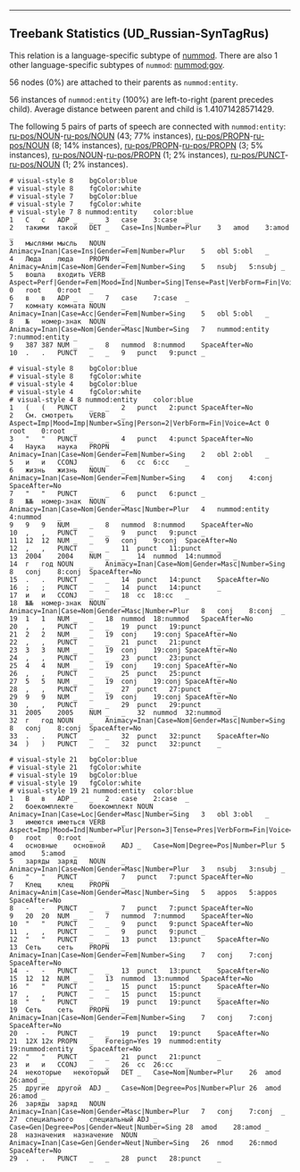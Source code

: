 

--------------------------------------------------------------------------------

## Treebank Statistics (UD_Russian-SynTagRus)

This relation is a language-specific subtype of [nummod]().
There are also 1 other language-specific subtypes of `nummod`: [nummod:gov]().

56 nodes (0%) are attached to their parents as `nummod:entity`.

56 instances of `nummod:entity` (100%) are left-to-right (parent precedes child).
Average distance between parent and child is 1.41071428571429.

The following 5 pairs of parts of speech are connected with `nummod:entity`: [ru-pos/NOUN]()-[ru-pos/NOUN]() (43; 77% instances), [ru-pos/PROPN]()-[ru-pos/NOUN]() (8; 14% instances), [ru-pos/PROPN]()-[ru-pos/PROPN]() (3; 5% instances), [ru-pos/NOUN]()-[ru-pos/PROPN]() (1; 2% instances), [ru-pos/PUNCT]()-[ru-pos/NOUN]() (1; 2% instances).


~~~ conllu
# visual-style 8	bgColor:blue
# visual-style 8	fgColor:white
# visual-style 7	bgColor:blue
# visual-style 7	fgColor:white
# visual-style 7 8 nummod:entity	color:blue
1	С	с	ADP	_	_	3	case	3:case	_
2	такими	такой	DET	_	Case=Ins|Number=Plur	3	amod	3:amod	_
3	мыслями	мысль	NOUN	_	Animacy=Inan|Case=Ins|Gender=Fem|Number=Plur	5	obl	5:obl	_
4	Люда	люда	PROPN	_	Animacy=Anim|Case=Nom|Gender=Fem|Number=Sing	5	nsubj	5:nsubj	_
5	вошла	входить	VERB	_	Aspect=Perf|Gender=Fem|Mood=Ind|Number=Sing|Tense=Past|VerbForm=Fin|Voice=Act	0	root	0:root	_
6	в	в	ADP	_	_	7	case	7:case	_
7	комнату	комната	NOUN	_	Animacy=Inan|Case=Acc|Gender=Fem|Number=Sing	5	obl	5:obl	_
8	№	номер-знак	NOUN	_	Animacy=Inan|Case=Nom|Gender=Masc|Number=Sing	7	nummod:entity	7:nummod:entity	_
9	387	387	NUM	_	_	8	nummod	8:nummod	SpaceAfter=No
10	.	.	PUNCT	_	_	9	punct	9:punct	_

~~~


~~~ conllu
# visual-style 8	bgColor:blue
# visual-style 8	fgColor:white
# visual-style 4	bgColor:blue
# visual-style 4	fgColor:white
# visual-style 4 8 nummod:entity	color:blue
1	(	(	PUNCT	_	_	2	punct	2:punct	SpaceAfter=No
2	См.	смотреть	VERB	_	Aspect=Imp|Mood=Imp|Number=Sing|Person=2|VerbForm=Fin|Voice=Act	0	root	0:root	_
3	"	"	PUNCT	_	_	4	punct	4:punct	SpaceAfter=No
4	Наука	наука	PROPN	_	Animacy=Inan|Case=Nom|Gender=Fem|Number=Sing	2	obl	2:obl	_
5	и	и	CCONJ	_	_	6	cc	6:cc	_
6	жизнь	жизнь	NOUN	_	Animacy=Inan|Case=Nom|Gender=Fem|Number=Sing	4	conj	4:conj	SpaceAfter=No
7	"	"	PUNCT	_	_	6	punct	6:punct	_
8	№№	номер-знак	NOUN	_	Animacy=Inan|Case=Nom|Gender=Masc|Number=Plur	4	nummod:entity	4:nummod	_
9	9	9	NUM	_	_	8	nummod	8:nummod	SpaceAfter=No
10	,	,	PUNCT	_	_	9	punct	9:punct	_
11	12	12	NUM	_	_	9	conj	9:conj	SpaceAfter=No
12	,	,	PUNCT	_	_	11	punct	11:punct	_
13	2004	2004	NUM	_	_	14	nummod	14:nummod	_
14	г	год	NOUN	_	Animacy=Inan|Case=Nom|Gender=Masc|Number=Sing	8	conj	8:conj	SpaceAfter=No
15	.	.	PUNCT	_	_	14	punct	14:punct	SpaceAfter=No
16	;	;	PUNCT	_	_	14	punct	14:punct	_
17	и	и	CCONJ	_	_	18	cc	18:cc	_
18	№№	номер-знак	NOUN	_	Animacy=Inan|Case=Nom|Gender=Masc|Number=Plur	8	conj	8:conj	_
19	1	1	NUM	_	_	18	nummod	18:nummod	SpaceAfter=No
20	,	,	PUNCT	_	_	19	punct	19:punct	_
21	2	2	NUM	_	_	19	conj	19:conj	SpaceAfter=No
22	,	,	PUNCT	_	_	21	punct	21:punct	_
23	3	3	NUM	_	_	19	conj	19:conj	SpaceAfter=No
24	,	,	PUNCT	_	_	23	punct	23:punct	_
25	4	4	NUM	_	_	19	conj	19:conj	SpaceAfter=No
26	,	,	PUNCT	_	_	25	punct	25:punct	_
27	5	5	NUM	_	_	19	conj	19:conj	SpaceAfter=No
28	,	,	PUNCT	_	_	27	punct	27:punct	_
29	9	9	NUM	_	_	19	conj	19:conj	SpaceAfter=No
30	,	,	PUNCT	_	_	29	punct	29:punct	_
31	2005	2005	NUM	_	_	32	nummod	32:nummod	_
32	г	год	NOUN	_	Animacy=Inan|Case=Nom|Gender=Masc|Number=Sing	8	conj	8:conj	SpaceAfter=No
33	.	.	PUNCT	_	_	32	punct	32:punct	SpaceAfter=No
34	)	)	PUNCT	_	_	32	punct	32:punct	_

~~~


~~~ conllu
# visual-style 21	bgColor:blue
# visual-style 21	fgColor:white
# visual-style 19	bgColor:blue
# visual-style 19	fgColor:white
# visual-style 19 21 nummod:entity	color:blue
1	В	в	ADP	_	_	2	case	2:case	_
2	боекомплекте	боекомплект	NOUN	_	Animacy=Inan|Case=Loc|Gender=Masc|Number=Sing	3	obl	3:obl	_
3	имеются	иметься	VERB	_	Aspect=Imp|Mood=Ind|Number=Plur|Person=3|Tense=Pres|VerbForm=Fin|Voice=Mid	0	root	0:root	_
4	основные	основной	ADJ	_	Case=Nom|Degree=Pos|Number=Plur	5	amod	5:amod	_
5	заряды	заряд	NOUN	_	Animacy=Inan|Case=Nom|Gender=Masc|Number=Plur	3	nsubj	3:nsubj	_
6	"	"	PUNCT	_	_	7	punct	7:punct	SpaceAfter=No
7	Клещ	клещ	PROPN	_	Animacy=Anim|Case=Nom|Gender=Masc|Number=Sing	5	appos	5:appos	SpaceAfter=No
8	-	-	PUNCT	_	_	7	punct	7:punct	SpaceAfter=No
9	20	20	NUM	_	_	7	nummod	7:nummod	SpaceAfter=No
10	"	"	PUNCT	_	_	9	punct	9:punct	SpaceAfter=No
11	,	,	PUNCT	_	_	9	punct	9:punct	_
12	"	"	PUNCT	_	_	13	punct	13:punct	SpaceAfter=No
13	Сеть	сеть	PROPN	_	Animacy=Inan|Case=Nom|Gender=Fem|Number=Sing	7	conj	7:conj	SpaceAfter=No
14	-	-	PUNCT	_	_	13	punct	13:punct	SpaceAfter=No
15	12	12	NUM	_	_	13	nummod	13:nummod	SpaceAfter=No
16	"	"	PUNCT	_	_	15	punct	15:punct	SpaceAfter=No
17	,	,	PUNCT	_	_	15	punct	15:punct	_
18	"	"	PUNCT	_	_	19	punct	19:punct	SpaceAfter=No
19	Сеть	сеть	PROPN	_	Animacy=Inan|Case=Nom|Gender=Fem|Number=Sing	7	conj	7:conj	SpaceAfter=No
20	-	-	PUNCT	_	_	19	punct	19:punct	SpaceAfter=No
21	12Х	12х	PROPN	_	Foreign=Yes	19	nummod:entity	19:nummod:entity	SpaceAfter=No
22	"	"	PUNCT	_	_	21	punct	21:punct	_
23	и	и	CCONJ	_	_	26	cc	26:cc	_
24	некоторые	некоторый	DET	_	Case=Nom|Number=Plur	26	amod	26:amod	_
25	другие	другой	ADJ	_	Case=Nom|Degree=Pos|Number=Plur	26	amod	26:amod	_
26	заряды	заряд	NOUN	_	Animacy=Inan|Case=Nom|Gender=Masc|Number=Plur	7	conj	7:conj	_
27	специального	специальный	ADJ	_	Case=Gen|Degree=Pos|Gender=Neut|Number=Sing	28	amod	28:amod	_
28	назначения	назначение	NOUN	_	Animacy=Inan|Case=Gen|Gender=Neut|Number=Sing	26	nmod	26:nmod	SpaceAfter=No
29	.	.	PUNCT	_	_	28	punct	28:punct	_

~~~


